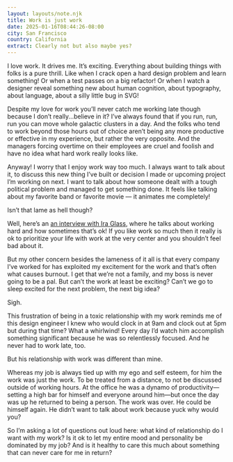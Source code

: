 ```yaml
---
layout: layouts/note.njk
title: Work is just work
date: 2025-01-16T08:44:26-08:00
city: San Francisco
country: California
extract: Clearly not but also maybe yes?
---
```


I love work. It drives me. It’s exciting. Everything about building things with folks is a pure thrill. Like when I crack open a hard design problem and learn something! Or when a test passes on a big refactor! Or when I watch a designer reveal something new about human cognition, about typography, about language, about a silly little bug in SVG!

Despite my love for work you’ll never catch me working late though because I don’t really...believe in it? I’ve always found that if you run, run, run you can move whole galactic clusters in a day. And the folks who tend to work beyond those hours out of choice aren’t being any more productive or effective in my experience, but rather the very opposite. And the managers forcing overtime on their employees are cruel and foolish and have no idea what hard work really looks like.

Anyway! I worry that I enjoy work way too much. I always want to talk about it, to discuss this new thing I’ve built or decision I made or upcoming project I’m working on next. I want to talk about how someone dealt with a tough political problem and managed to get something done. It feels like talking about my favorite band or favorite movie — it animates me completely!

Isn’t that lame as hell though?

Well, here’s an [an interview with Ira Glass](https://www.searchengine.show/listen/search-engine-1/is-it-ok-to-just-work-all-the-time), where he talks about working hard and how sometimes that’s ok! If you like work so much then it really is ok to prioritize your life with work at the very center and you shouldn’t feel bad about it.

But my other concern besides the lameness of it all is that every company I’ve worked for has exploited my excitement for the work and that’s often what causes burnout. I get that we’re not a family, and my boss is never going to be a pal. But can’t the work at least be exciting? Can’t we go to sleep excited for the next problem, the next big idea?

Sigh.

This frustration of being in a toxic relationship with my work reminds me of this design engineer I knew who would clock in at 9am and clock out at 5pm but during that time? What a whirlwind! Every day I’d watch him accomplish something significant because he was so relentlessly focused. And he never had to work late, too.

But his relationship with work was different than mine.

Whereas my job is always tied up with my ego and self esteem, for him the work was just the work. To be treated from a distance, to not be discussed outside of working hours. At the office he was a dynamo of productivity—setting a high bar for himself and everyone around him—but once the day was up he returned to being a person. The work was over. He could be himself again. He didn’t want to talk about work because yuck why would you?

So I’m asking a lot of questions out loud here: what kind of relationship do I want with my work? Is it ok to let my entire mood and personality be dominated by my job? And is it healthy to care this much about something that can never care for me in return?
